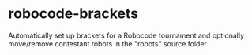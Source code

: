 # robocode-brackets
Automatically set up brackets for a Robocode tournament and optionally move/remove contestant robots in the "robots" source folder
